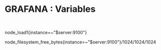 

# GRAFANA : Variables



<br>





node_load1{instance=~"$server:9100"}

node_filesystem_free_bytes{instance=~"$server:9100"}/1024/1024/1024
